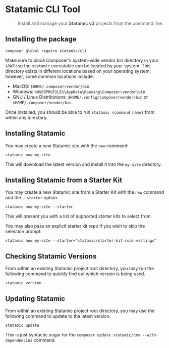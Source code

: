 # Statamic CLI Tool

> Install and manage your **Statamic v3** projects from the command line.

## Installing the package

```
composer global require statamic/cli
```

Make sure to place Composer's system-wide vendor bin directory in your `$PATH` so the `statamic` executable can be located by your system. This directory exists in different locations based on your operating system; however, some common locations include:

- MacOS: `$HOME/.composer/vendor/bin`
- Windows: `%USERPROFILE%\AppData\Roaming\Composer\vendor\bin`
- GNU / Linux Distributions: `$HOME/.config/composer/vendor/bin` or `$HOME/.composer/vendor/bin`

Once installed, you should be able to run `statamic {command name}` from within any directory.

## Installing Statamic

You may create a new Statamic site with the `new` command:

```
statamic new my-site
```

This will download the latest version and install it into the `my-site` directory.

## Installing Statamic from a Starter Kit

You may create a new Statamic site from a Starter Kit with the `new` command and the `--starter` option:

```
statamic new my-site --starter
```

This will present you with a list of supported starter kits to select from.

You may also pass an explicit starter kit repo if you wish to skip the selection prompt:

```
statamic new my-site --starter="statamic/starter-kit-cool-writings"
```

## Checking Statamic Versions

From within an existing Statamic project root directory, you may run the following command to quickly find out which version is being used.

```
statamic version
```

## Updating Statamic

From within an existing Statamic project root directory, you may use the following command to update to the latest version.

```
statamic update
```

This is just syntactic sugar for the `composer update statamic/cms --with-dependencies` command.
